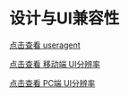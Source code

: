 # 设计与UI兼容性

[点击查看 useragent](http://tools.jb51.net/table/useragent)

[点击查看 移动端 UI分辨率](http://tools.jb51.net/table/ui)

[点击查看 PC端 UI分辨率](http://tools.jb51.net/table/webui)